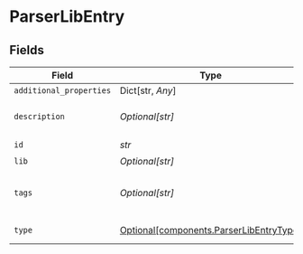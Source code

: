 # ParserLibEntry


## Fields

| Field                                                                                | Type                                                                                 | Required                                                                             | Description                                                                          |
| ------------------------------------------------------------------------------------ | ------------------------------------------------------------------------------------ | ------------------------------------------------------------------------------------ | ------------------------------------------------------------------------------------ |
| `additional_properties`                                                              | Dict[str, *Any*]                                                                     | :heavy_minus_sign:                                                                   | N/A                                                                                  |
| `description`                                                                        | *Optional[str]*                                                                      | :heavy_minus_sign:                                                                   | Brief description of this parser. Optional.                                          |
| `id`                                                                                 | *str*                                                                                | :heavy_check_mark:                                                                   | N/A                                                                                  |
| `lib`                                                                                | *Optional[str]*                                                                      | :heavy_minus_sign:                                                                   | N/A                                                                                  |
| `tags`                                                                               | *Optional[str]*                                                                      | :heavy_minus_sign:                                                                   | One or more tags related to this parser. Optional.                                   |
| `type`                                                                               | [Optional[components.ParserLibEntryType]](../../models/shared/parserlibentrytype.md) | :heavy_minus_sign:                                                                   | Parser/Formatter type to use.                                                        |